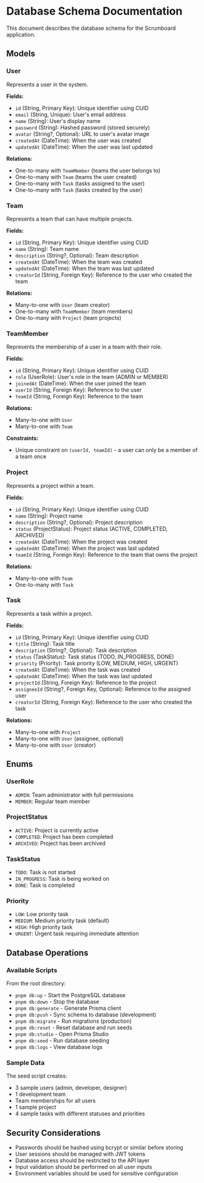# Database Schema Documentation

This document describes the database schema for the Scrumboard application.

## Models

### User
Represents a user in the system.

**Fields:**
- `id` (String, Primary Key): Unique identifier using CUID
- `email` (String, Unique): User's email address
- `name` (String): User's display name
- `password` (String): Hashed password (stored securely)
- `avatar` (String?, Optional): URL to user's avatar image
- `createdAt` (DateTime): When the user was created
- `updatedAt` (DateTime): When the user was last updated

**Relations:**
- One-to-many with `TeamMember` (teams the user belongs to)
- One-to-many with `Team` (teams the user created)
- One-to-many with `Task` (tasks assigned to the user)
- One-to-many with `Task` (tasks created by the user)

### Team
Represents a team that can have multiple projects.

**Fields:**
- `id` (String, Primary Key): Unique identifier using CUID
- `name` (String): Team name
- `description` (String?, Optional): Team description
- `createdAt` (DateTime): When the team was created
- `updatedAt` (DateTime): When the team was last updated
- `creatorId` (String, Foreign Key): Reference to the user who created the team

**Relations:**
- Many-to-one with `User` (team creator)
- One-to-many with `TeamMember` (team members)
- One-to-many with `Project` (team projects)

### TeamMember
Represents the membership of a user in a team with their role.

**Fields:**
- `id` (String, Primary Key): Unique identifier using CUID
- `role` (UserRole): User's role in the team (ADMIN or MEMBER)
- `joinedAt` (DateTime): When the user joined the team
- `userId` (String, Foreign Key): Reference to the user
- `teamId` (String, Foreign Key): Reference to the team

**Relations:**
- Many-to-one with `User`
- Many-to-one with `Team`

**Constraints:**
- Unique constraint on `(userId, teamId)` - a user can only be a member of a team once

### Project
Represents a project within a team.

**Fields:**
- `id` (String, Primary Key): Unique identifier using CUID
- `name` (String): Project name
- `description` (String?, Optional): Project description
- `status` (ProjectStatus): Project status (ACTIVE, COMPLETED, ARCHIVED)
- `createdAt` (DateTime): When the project was created
- `updatedAt` (DateTime): When the project was last updated
- `teamId` (String, Foreign Key): Reference to the team that owns the project

**Relations:**
- Many-to-one with `Team`
- One-to-many with `Task`

### Task
Represents a task within a project.

**Fields:**
- `id` (String, Primary Key): Unique identifier using CUID
- `title` (String): Task title
- `description` (String?, Optional): Task description
- `status` (TaskStatus): Task status (TODO, IN_PROGRESS, DONE)
- `priority` (Priority): Task priority (LOW, MEDIUM, HIGH, URGENT)
- `createdAt` (DateTime): When the task was created
- `updatedAt` (DateTime): When the task was last updated
- `projectId` (String, Foreign Key): Reference to the project
- `assigneeId` (String?, Foreign Key, Optional): Reference to the assigned user
- `creatorId` (String, Foreign Key): Reference to the user who created the task

**Relations:**
- Many-to-one with `Project`
- Many-to-one with `User` (assignee, optional)
- Many-to-one with `User` (creator)

## Enums

### UserRole
- `ADMIN`: Team administrator with full permissions
- `MEMBER`: Regular team member

### ProjectStatus
- `ACTIVE`: Project is currently active
- `COMPLETED`: Project has been completed
- `ARCHIVED`: Project has been archived

### TaskStatus
- `TODO`: Task is not started
- `IN_PROGRESS`: Task is being worked on
- `DONE`: Task is completed

### Priority
- `LOW`: Low priority task
- `MEDIUM`: Medium priority task (default)
- `HIGH`: High priority task
- `URGENT`: Urgent task requiring immediate attention

## Database Operations

### Available Scripts

From the root directory:
- `pnpm db:up` - Start the PostgreSQL database
- `pnpm db:down` - Stop the database
- `pnpm db:generate` - Generate Prisma client
- `pnpm db:push` - Sync schema to database (development)
- `pnpm db:migrate` - Run migrations (production)
- `pnpm db:reset` - Reset database and run seeds
- `pnpm db:studio` - Open Prisma Studio
- `pnpm db:seed` - Run database seeding
- `pnpm db:logs` - View database logs

### Sample Data

The seed script creates:
- 3 sample users (admin, developer, designer)
- 1 development team
- Team memberships for all users
- 1 sample project
- 4 sample tasks with different statuses and priorities

## Security Considerations

- Passwords should be hashed using bcrypt or similar before storing
- User sessions should be managed with JWT tokens
- Database access should be restricted to the API layer
- Input validation should be performed on all user inputs
- Environment variables should be used for sensitive configuration
